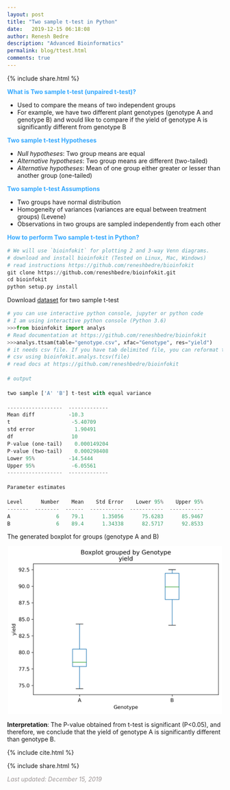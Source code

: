 ```yaml
---
layout: post
title: "Two sample t-test in Python"
date:   2019-12-15 06:18:08
author: Renesh Bedre
description: "Advanced Bioinformatics"
permalink: blog/ttest.html
comments: true
---
```


<p>
{% include  share.html %}
</p>

**<span style="color:#33a8ff">What is Two sample t-test (unpaired t-test)?</span>**
 - Used to compare the means of two independent groups 
 - For example, we have two different plant genotypes (genotype A and genotype B) and would like to compare if the yield
   of genotype A is significantly different from genotype B

**<span style="color:#33a8ff">Two sample t-test Hypotheses</span>**
 - <i>Null hypotheses</i>: Two group means are equal  
 - <i>Alternative hypotheses</i>: Two group means are different (two-tailed)
 - <i>Alternative hypotheses</i>: Mean of one group either greater or lesser than another group (one-tailed)
 
**<span style="color:#33a8ff">Two sample t-test Assumptions</span>** 
 - Two groups have normal distribution
 - Homogeneity of variances (variances are equal between treatment groups) (Levene)
 - Observations in two groups are sampled independently from each other

**<span style="color:#33a8ff">How to perform Two sample t-test in Python?</span>**

```python
# We will use `bioinfokit` for plotting 2 and 3-way Venn diagrams.
# download and install bioinfokit (Tested on Linux, Mac, Windows) 
# read instructions https://github.com/reneshbedre/bioinfokit
git clone https://github.com/reneshbedre/bioinfokit.git
cd bioinfokit
python setup.py install
```   

Download <a href="/myfiles/ttest/genotype.csv">dataset</a> for two sample t-test 
```python
# you can use interactive python console, jupyter or python code
# I am using interactive python console (Python 3.6)
>>>from bioinfokit import analys
# Read documentation at https://github.com/reneshbedre/bioinfokit
>>>analys.ttsam(table="genotype.csv", xfac="Genotype", res="yield")
# it needs csv file. If you have tab delimited file, you can reformat to
# csv using bioinfokit.analys.tcsv(file) 
# read docs at https://github.com/reneshbedre/bioinfokit

# output

two sample ['A' 'B'] t-test with equal variance

------------------  -------------
Mean diff           -10.3
t                    -5.40709
std error             1.90491
df                   10
P-value (one-tail)    0.000149204
P-value (two-tail)    0.000298408
Lower 95%           -14.5444
Upper 95%            -6.05561
------------------  -------------

Parameter estimates

Level      Number    Mean    Std Error    Lower 95%    Upper 95%
-------  --------  ------  -----------  -----------  -----------
A               6    79.1      1.35056      75.6283      85.9467
B               6    89.4      1.34338      82.5717      92.8533

```

The generated boxplot for groups (genotype A and B)
<p align="center">
<img src="/myfiles/ttest/ttsam_boxplot.png" width="500">
</p>

<b>Interpretation</b>: The P-value obtained from t-test is significant (P<0.05), and therefore, we conclude 
that the yield of genotype A is significantly different than genotype B.

<p>
{% include  cite.html %}
</p>

<p>
{% include  share.html %}
</p>
    
<span style="color:#9e9696"><i> Last updated: December 15, 2019</i> </span>    

